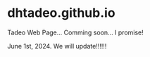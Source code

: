 # dhtadeo.github.io
Tadeo Web Page... Comming soon... I promise!

June 1st, 2024. We will update!!!!!!
